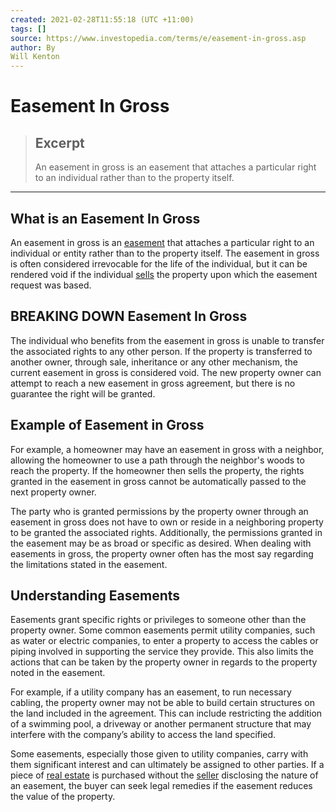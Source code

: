```yaml
---
created: 2021-02-28T11:55:18 (UTC +11:00)
tags: []
source: https://www.investopedia.com/terms/e/easement-in-gross.asp
author: By
Will Kenton
---
```


# Easement In Gross

> ## Excerpt
> An easement in gross is an easement that attaches a particular right to an individual rather than to the property itself.

---
## What is an Easement In Gross

An easement in gross is an [easement](https://www.investopedia.com/terms/e/easement.asp) that attaches a particular right to an individual or entity rather than to the property itself. The easement in gross is often considered irrevocable for the life of the individual, but it can be rendered void if the individual [sells](https://www.investopedia.com/terms/s/sell.asp) the property upon which the easement request was based.

## BREAKING DOWN Easement In Gross

The individual who benefits from the easement in gross is unable to transfer the associated rights to any other person. If the property is transferred to another owner, through sale, inheritance or any other mechanism, the current easement in gross is considered void. The new property owner can attempt to reach a new easement in gross agreement, but there is no guarantee the right will be granted.

## Example of Easement in Gross

For example, a homeowner may have an easement in gross with a neighbor, allowing the homeowner to use a path through the neighbor's woods to reach the property. If the homeowner then sells the property, the rights granted in the easement in gross cannot be automatically passed to the next property owner.

The party who is granted permissions by the property owner through an easement in gross does not have to own or reside in a neighboring property to be granted the associated rights. Additionally, the permissions granted in the easement may be as broad or specific as desired. When dealing with easements in gross, the property owner often has the most say regarding the limitations stated in the easement.

## Understanding Easements

Easements grant specific rights or privileges to someone other than the property owner. Some common easements permit utility companies, such as water or electric companies, to enter a property to access the cables or piping involved in supporting the service they provide. This also limits the actions that can be taken by the property owner in regards to the property noted in the easement.

For example, if a utility company has an easement, to run necessary cabling, the property owner may not be able to build certain structures on the land included in the agreement. This can include restricting the addition of a swimming pool, a driveway or another permanent structure that may interfere with the company’s ability to access the land specified.

Some easements, especially those given to utility companies, carry with them significant interest and can ultimately be assigned to other parties. If a piece of [real estate](https://www.investopedia.com/terms/r/realestate.asp) is purchased without the [seller](https://www.investopedia.com/terms/s/seller.asp) disclosing the nature of an easement, the buyer can seek legal remedies if the easement reduces the value of the property.
